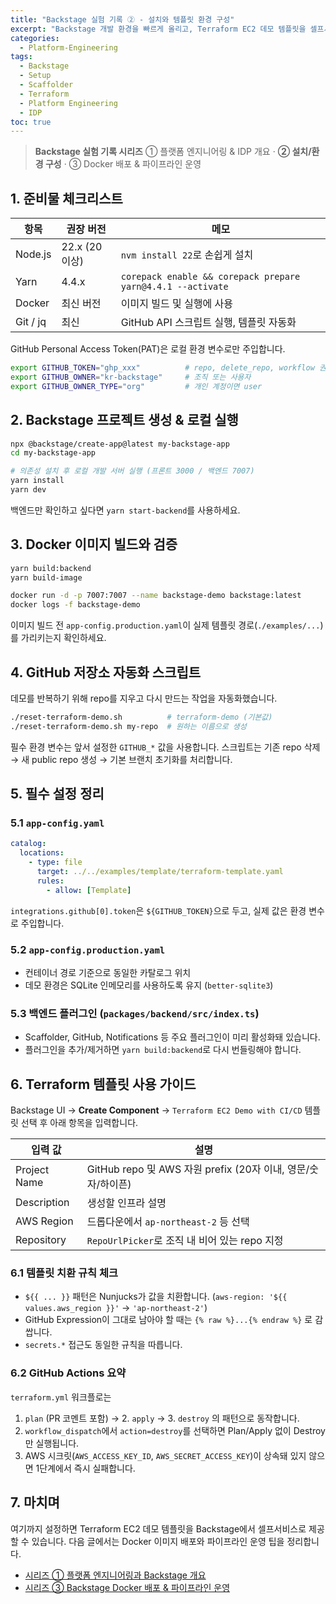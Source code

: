 ```yaml
---
title: "Backstage 실험 기록 ② - 설치와 템플릿 환경 구성"
excerpt: "Backstage 개발 환경을 빠르게 올리고, Terraform EC2 데모 템플릿을 셀프서비스로 제공하기까지 필요한 설정을 정리했습니다."
categories:
  - Platform-Engineering
tags:
  - Backstage
  - Setup
  - Scaffolder
  - Terraform
  - Platform Engineering
  - IDP
toc: true
---
```


> **Backstage 실험 기록 시리즈**
> ① 플랫폼 엔지니어링 & IDP 개요 · **② 설치/환경 구성** · ③ Docker 배포 & 파이프라인 운영

## 1. 준비물 체크리스트

| 항목 | 권장 버전 | 메모 |
|------|-----------|------|
| Node.js | 22.x (20 이상) | `nvm install 22`로 손쉽게 설치 |
| Yarn | 4.4.x | `corepack enable && corepack prepare yarn@4.4.1 --activate` |
| Docker | 최신 버전 | 이미지 빌드 및 실행에 사용 |
| Git / jq | 최신 | GitHub API 스크립트 실행, 템플릿 자동화 |

GitHub Personal Access Token(PAT)은 로컬 환경 변수로만 주입합니다.

```bash
export GITHUB_TOKEN="ghp_xxx"          # repo, delete_repo, workflow 권한 필요
export GITHUB_OWNER="kr-backstage"     # 조직 또는 사용자
export GITHUB_OWNER_TYPE="org"         # 개인 계정이면 user
```

## 2. Backstage 프로젝트 생성 & 로컬 실행

```bash
npx @backstage/create-app@latest my-backstage-app
cd my-backstage-app

# 의존성 설치 후 로컬 개발 서버 실행 (프론트 3000 / 백엔드 7007)
yarn install
yarn dev
```

백엔드만 확인하고 싶다면 `yarn start-backend`를 사용하세요.

## 3. Docker 이미지 빌드와 검증

```bash
yarn build:backend
yarn build-image

docker run -d -p 7007:7007 --name backstage-demo backstage:latest
docker logs -f backstage-demo
```

이미지 빌드 전 `app-config.production.yaml`이 실제 템플릿 경로(`./examples/...`)를 가리키는지 확인하세요.

## 4. GitHub 저장소 자동화 스크립트

데모를 반복하기 위해 repo를 지우고 다시 만드는 작업을 자동화했습니다.

```bash
./reset-terraform-demo.sh          # terraform-demo (기본값)
./reset-terraform-demo.sh my-repo  # 원하는 이름으로 생성
```

필수 환경 변수는 앞서 설정한 `GITHUB_*` 값을 사용합니다. 스크립트는 기존 repo 삭제 → 새 public repo 생성 → 기본 브랜치 초기화를 처리합니다.

## 5. 필수 설정 정리

### 5.1 `app-config.yaml`
```yaml
catalog:
  locations:
    - type: file
      target: ../../examples/template/terraform-template.yaml
      rules:
        - allow: [Template]
```
`integrations.github[0].token`은 `${GITHUB_TOKEN}`으로 두고, 실제 값은 환경 변수로 주입합니다.

### 5.2 `app-config.production.yaml`
- 컨테이너 경로 기준으로 동일한 카탈로그 위치
- 데모 환경은 SQLite 인메모리를 사용하도록 유지 (`better-sqlite3`)

### 5.3 백엔드 플러그인 (`packages/backend/src/index.ts`)
- Scaffolder, GitHub, Notifications 등 주요 플러그인이 미리 활성화돼 있습니다.
- 플러그인을 추가/제거하면 `yarn build:backend`로 다시 번들링해야 합니다.

## 6. Terraform 템플릿 사용 가이드

Backstage UI → **Create Component** → `Terraform EC2 Demo with CI/CD` 템플릿 선택 후 아래 항목을 입력합니다.

| 입력 값 | 설명 |
|---------|------|
| Project Name | GitHub repo 및 AWS 자원 prefix (20자 이내, 영문/숫자/하이픈) |
| Description | 생성할 인프라 설명 |
| AWS Region | 드롭다운에서 `ap-northeast-2` 등 선택 |
| Repository | `RepoUrlPicker`로 조직 내 비어 있는 repo 지정 |

### 6.1 템플릿 치환 규칙 체크

- `${{ ... }}` 패턴은 Nunjucks가 값을 치환합니다. (`aws-region: '${{ values.aws_region }}'` → `'ap-northeast-2'`)
- GitHub Expression이 그대로 남아야 할 때는 `{% raw %}...{% endraw %}` 로 감쌉니다.
- `secrets.*` 접근도 동일한 규칙을 따릅니다.

### 6.2 GitHub Actions 요약

`terraform.yml` 워크플로는

1. `plan` (PR 코멘트 포함) → 2. `apply` → 3. `destroy` 의 패턴으로 동작합니다.
2. `workflow_dispatch`에서 `action=destroy`를 선택하면 Plan/Apply 없이 Destroy만 실행됩니다.
3. AWS 시크릿(`AWS_ACCESS_KEY_ID`, `AWS_SECRET_ACCESS_KEY`)이 상속돼 있지 않으면 1단계에서 즉시 실패합니다.

## 7. 마치며

여기까지 설정하면 Terraform EC2 데모 템플릿을 Backstage에서 셀프서비스로 제공할 수 있습니다. 다음 글에서는 Docker 이미지 배포와 파이프라인 운영 팁을 정리합니다.

- [시리즈 ① 플랫폼 엔지니어링과 Backstage 개요]( /2025/10/30/platform-engineering-idp-backstage/ )
- [시리즈 ③ Backstage Docker 배포 & 파이프라인 운영]( /2025/10/30/backstage-deployment-guide/ )
